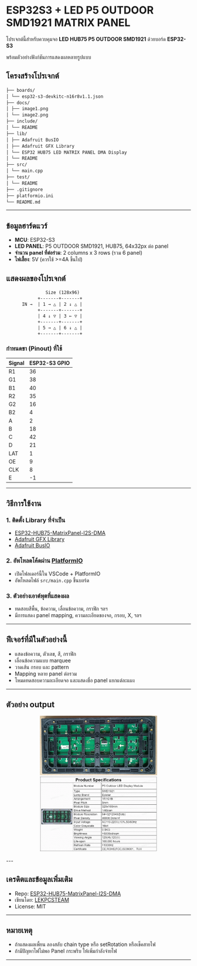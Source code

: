 # ESP32S3 + LED P5 OUTDOOR SMD1921 MATRIX PANEL

โปรเจกต์นี้สำหรับควบคุมจอ **LED HUB75 P5 OUTDOOR SMD1921** ด้วยบอร์ด **ESP32-S3**

พร้อมตัวอย่างฟังก์ชันการแสดงผลหลายรูปแบบ

## โครงสร้างโปรเจกต์

```bash
├── boards/
│ └── esp32-s3-devkitc-n16r8v1.1.json
├── docs/
│ ├── image1.png
│ └── image2.png
├── include/
│ └── README
├── lib/
│ ├── Adafruit BusIO
│ ├── Adafruit GFX Library
│ └── ESP32 HUB75 LED MATRIX PANEL DMA Display
│ └── README
├── src/
│ └── main.cpp
├── test/
│ └── README
├── .gitignore
├── platformio.ini
└── README.md
```

---

## ข้อมูลฮาร์ดแวร์

- **MCU**: ESP32-S3
- **LED PANEL**: P5 OUTDOOR SMD1921, HUB75, 64x32px ต่อ panel
- **จำนวน panel ที่ต่อร่วม**: 2 columns x 3 rows (รวม 6 panel)
- **ไฟเลี้ยง**: 5V (ควรใช้ >=4A ขึ้นไป)

## แสดงผลของโปรเจกต์
```
		       Size (128x96)
		    +-------+-------+
      IN →  | 1 → △ | 2 ↓ △ |
   		    +-------+-------+
			| 4 ↓ ▽ | 3 ← ▽ |
			+-------+-------+
			| 5 → △ | 6 ↓ △ |
			+-------+-------+
```

### กำหนดขา (Pinout) ที่ใช้

| Signal | ESP32-S3 GPIO |
| --- | --- |
| R1 | 36 |
| G1 | 38 |
| B1 | 40 |
| R2 | 35 |
| G2 | 16 |
| B2 | 4 |
| A | 2 |
| B | 18 |
| C | 42 |
| D | 21 |
| LAT | 1 |
| OE | 9 |
| CLK | 8 |
| E | -1 |

---

## วิธีการใช้งาน

### 1. ติดตั้ง Library ที่จำเป็น

- [ESP32-HUB75-MatrixPanel-I2S-DMA](https://github.com/mrfaptastic/ESP32-HUB75-MatrixPanel-I2S-DMA)
- [Adafruit GFX Library](https://github.com/adafruit/Adafruit-GFX-Library)
- [Adafruit BusIO](https://github.com/adafruit/Adafruit_BusIO)

### 2. อัพโหลดโค้ดผ่าน [PlatformIO](https://platformio.org/)

- เปิดโฟลเดอร์นี้ใน VSCode + PlatformIO
- อัพโหลดไฟล์ `src/main.cpp` ขึ้นบอร์ด

### 3. ตัวอย่างเอาต์พุตที่แสดงผล

- ทดสอบสีพื้น, ข้อความ, เลื่อนข้อความ, กราฟิก ฯลฯ
- มีการแสดง panel mapping, ความละเอียดของจอ, กรอบ, X, ฯลฯ

---

## ฟีเจอร์ที่มีในตัวอย่างนี้

- แสดงข้อความ, ตัวเลข, สี, กราฟิก
- เลื่อนข้อความแบบ marquee
- วาดเส้น กรอบ และ pattern
- Mapping หลาย panel ต่อรวม
- โหมดทดสอบความละเอียดจอ และแสดงชื่อ panel แยกแต่ละแผง

---

## ตัวอย่าง output
<p align="center">
  <img src="docs/image1.png" alt="Preview 1" width="320"/>
  <img src="docs/image2.png" alt="Preview 2" width="320"/>
</p>
---

## เครดิตและข้อมูลเพิ่มเติม

- Repo: [ESP32-HUB75-MatrixPanel-I2S-DMA](https://github.com/mrfaptastic/ESP32-HUB75-MatrixPanel-I2S-DMA)
- เขียนโดย: [LEKPCSTEAM](https://github.com/lekpcsteam)
- License: MIT

---

## หมายเหตุ

- ถ้าแสดงผลเพี้ยน ลองสลับ chain type หรือ setRotation หรือเช็คสายไฟ
- ถ้ามีปัญหาไฟไม่พอ Panel กระพริบ ให้เพิ่มกำลังจ่ายไฟ

---